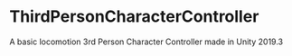 # ThirdPersonCharacterController
 A basic locomotion 3rd Person Character Controller made in Unity 2019.3
